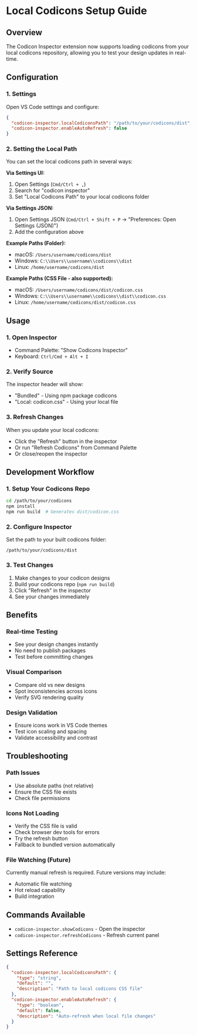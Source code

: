 # Local Codicons Setup Guide

## Overview
The Codicon Inspector extension now supports loading codicons from your local codicons repository, allowing you to test your design updates in real-time.

## Configuration

### 1. Settings
Open VS Code settings and configure:

```json
{
  "codicon-inspector.localCodiconsPath": "/path/to/your/codicons/dist",
  "codicon-inspector.enableAutoRefresh": false
}
```

### 2. Setting the Local Path
You can set the local codicons path in several ways:

**Via Settings UI:**
1. Open Settings (`Cmd/Ctrl + ,`)
2. Search for "codicon inspector"
3. Set "Local Codicons Path" to your local codicons folder

**Via Settings JSON:**
1. Open Settings JSON (`Cmd/Ctrl + Shift + P` → "Preferences: Open Settings (JSON)")
2. Add the configuration above

**Example Paths (Folder):**
- macOS: `/Users/username/codicons/dist`
- Windows: `C:\\Users\\username\\codicons\\dist`
- Linux: `/home/username/codicons/dist`

**Example Paths (CSS File - also supported):**
- macOS: `/Users/username/codicons/dist/codicon.css`
- Windows: `C:\\Users\\username\\codicons\\dist\\codicon.css`
- Linux: `/home/username/codicons/dist/codicon.css`

## Usage

### 1. Open Inspector
- Command Palette: "Show Codicons Inspector"
- Keyboard: `Ctrl/Cmd + Alt + I`

### 2. Verify Source
The inspector header will show:
- "Bundled" - Using npm package codicons
- "Local: codicon.css" - Using your local file

### 3. Refresh Changes
When you update your local codicons:
- Click the "Refresh" button in the inspector
- Or run "Refresh Codicons" from Command Palette
- Or close/reopen the inspector

## Development Workflow

### 1. Setup Your Codicons Repo
```bash
cd /path/to/your/codicons
npm install
npm run build  # Generates dist/codicon.css
```

### 2. Configure Inspector
Set the path to your built codicons folder:
```
/path/to/your/codicons/dist
```

### 3. Test Changes
1. Make changes to your codicon designs
2. Build your codicons repo (`npm run build`)
3. Click "Refresh" in the inspector
4. See your changes immediately

## Benefits

### Real-time Testing
- See your design changes instantly
- No need to publish packages
- Test before committing changes

### Visual Comparison
- Compare old vs new designs
- Spot inconsistencies across icons
- Verify SVG rendering quality

### Design Validation
- Ensure icons work in VS Code themes
- Test icon scaling and spacing
- Validate accessibility and contrast

## Troubleshooting

### Path Issues
- Use absolute paths (not relative)
- Ensure the CSS file exists
- Check file permissions

### Icons Not Loading
- Verify the CSS file is valid
- Check browser dev tools for errors
- Try the refresh button
- Fallback to bundled version automatically

### File Watching (Future)
Currently manual refresh is required. Future versions may include:
- Automatic file watching
- Hot reload capability
- Build integration

## Commands Available

- `codicon-inspector.showCodicons` - Open the inspector
- `codicon-inspector.refreshCodicons` - Refresh current panel

## Settings Reference

```json
{
  "codicon-inspector.localCodiconsPath": {
    "type": "string",
    "default": "",
    "description": "Path to local codicons CSS file"
  },
  "codicon-inspector.enableAutoRefresh": {
    "type": "boolean", 
    "default": false,
    "description": "Auto-refresh when local file changes"
  }
}
```
